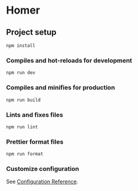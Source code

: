 # Homer

## Project setup

```
npm install
```

### Compiles and hot-reloads for development

```
npm run dev

```

### Compiles and minifies for production

```
npm run build
```

### Lints and fixes files

```
npm run lint
```

### Prettier format files
```
npm run format
```

### Customize configuration

See [Configuration Reference](https://vitejs.dev/config/).
